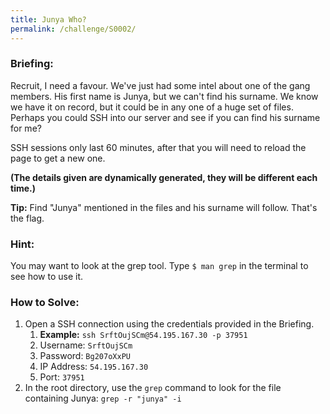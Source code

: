 ```yaml
---
title: Junya Who?
permalink: /challenge/S0002/
---
```


### Briefing: 
Recruit, I need a favour. We've just had some intel about one of the gang members. His first name is Junya, but we can't find his surname. We know we have it on record, but it could be in any one of a huge set of files. Perhaps you could SSH into our server and see if you can find his surname for me?

SSH sessions only last 60 minutes, after that you will need to reload the page to get a new one.

**(The details given are dynamically generated, they will be different each time.)**

**Tip:** Find "Junya" mentioned in the files and his surname will follow. That's the flag.

### Hint:
You may want to look at the grep tool. Type `$ man grep` in the terminal to see how to use it.

### How to Solve: 
1. Open a SSH connection using the credentials provided in the Briefing.
    1. **__Example:__** `ssh SrftOujSCm@54.195.167.30 -p 37951`
    2. Username: `SrftOujSCm`
    3. Password: `Bg207oXxPU`
    4. IP Address: `54.195.167.30`
    5. Port: `37951`
2. In the root directory, use the `grep` command to look for the file containing Junya: `grep -r "junya" -i`